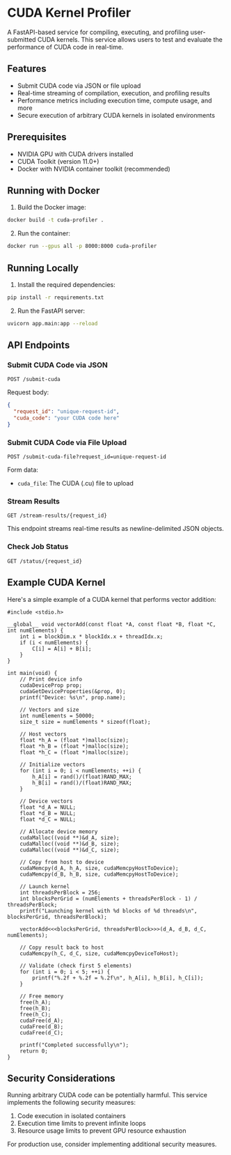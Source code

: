 # CUDA Kernel Profiler

A FastAPI-based service for compiling, executing, and profiling user-submitted CUDA kernels. This service allows users to test and evaluate the performance of CUDA code in real-time.

## Features

- Submit CUDA code via JSON or file upload
- Real-time streaming of compilation, execution, and profiling results
- Performance metrics including execution time, compute usage, and more
- Secure execution of arbitrary CUDA kernels in isolated environments

## Prerequisites

- NVIDIA GPU with CUDA drivers installed
- CUDA Toolkit (version 11.0+)
- Docker with NVIDIA container toolkit (recommended)

## Running with Docker

1. Build the Docker image:
```bash
docker build -t cuda-profiler .
```

2. Run the container:
```bash
docker run --gpus all -p 8000:8000 cuda-profiler
```

## Running Locally

1. Install the required dependencies:
```bash
pip install -r requirements.txt
```

2. Run the FastAPI server:
```bash
uvicorn app.main:app --reload
```

## API Endpoints

### Submit CUDA Code via JSON

```
POST /submit-cuda
```

Request body:
```json
{
  "request_id": "unique-request-id",
  "cuda_code": "your CUDA code here"
}
```

### Submit CUDA Code via File Upload

```
POST /submit-cuda-file?request_id=unique-request-id
```

Form data:
- `cuda_file`: The CUDA (.cu) file to upload

### Stream Results

```
GET /stream-results/{request_id}
```

This endpoint streams real-time results as newline-delimited JSON objects.

### Check Job Status

```
GET /status/{request_id}
```

## Example CUDA Kernel

Here's a simple example of a CUDA kernel that performs vector addition:

```cuda
#include <stdio.h>

__global__ void vectorAdd(const float *A, const float *B, float *C, int numElements) {
    int i = blockDim.x * blockIdx.x + threadIdx.x;
    if (i < numElements) {
        C[i] = A[i] + B[i];
    }
}

int main(void) {
    // Print device info
    cudaDeviceProp prop;
    cudaGetDeviceProperties(&prop, 0);
    printf("Device: %s\n", prop.name);
    
    // Vectors and size
    int numElements = 50000;
    size_t size = numElements * sizeof(float);
    
    // Host vectors
    float *h_A = (float *)malloc(size);
    float *h_B = (float *)malloc(size);
    float *h_C = (float *)malloc(size);
    
    // Initialize vectors
    for (int i = 0; i < numElements; ++i) {
        h_A[i] = rand()/(float)RAND_MAX;
        h_B[i] = rand()/(float)RAND_MAX;
    }
    
    // Device vectors
    float *d_A = NULL;
    float *d_B = NULL;
    float *d_C = NULL;
    
    // Allocate device memory
    cudaMalloc((void **)&d_A, size);
    cudaMalloc((void **)&d_B, size);
    cudaMalloc((void **)&d_C, size);
    
    // Copy from host to device
    cudaMemcpy(d_A, h_A, size, cudaMemcpyHostToDevice);
    cudaMemcpy(d_B, h_B, size, cudaMemcpyHostToDevice);
    
    // Launch kernel
    int threadsPerBlock = 256;
    int blocksPerGrid = (numElements + threadsPerBlock - 1) / threadsPerBlock;
    printf("Launching kernel with %d blocks of %d threads\n", blocksPerGrid, threadsPerBlock);
    
    vectorAdd<<<blocksPerGrid, threadsPerBlock>>>(d_A, d_B, d_C, numElements);
    
    // Copy result back to host
    cudaMemcpy(h_C, d_C, size, cudaMemcpyDeviceToHost);
    
    // Validate (check first 5 elements)
    for (int i = 0; i < 5; ++i) {
        printf("%.2f + %.2f = %.2f\n", h_A[i], h_B[i], h_C[i]);
    }
    
    // Free memory
    free(h_A);
    free(h_B);
    free(h_C);
    cudaFree(d_A);
    cudaFree(d_B);
    cudaFree(d_C);
    
    printf("Completed successfully\n");
    return 0;
}
```

## Security Considerations

Running arbitrary CUDA code can be potentially harmful. This service implements the following security measures:

1. Code execution in isolated containers
2. Execution time limits to prevent infinite loops
3. Resource usage limits to prevent GPU resource exhaustion

For production use, consider implementing additional security measures.